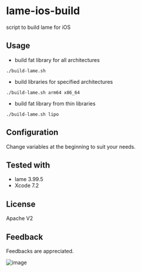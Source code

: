 # lame-ios-build

script to build lame for iOS

## Usage

* build fat library for all architectures
```
./build-lame.sh
```

* build libraries for specified architectures
```
./build-lame.sh arm64 x86_64
```

* build fat library from thin libraries
```
./build-lame.sh lipo
```

## Configuration

Change variables at the beginning to suit your needs.

## Tested with

* lame 3.99.5
* Xcode 7.2

## License

Apache V2

## Feedback

Feedbacks are appreciated.

 ![image](https://github.com/ButBueatiful/dotvim/raw/master/screenshots/vim-screenshot.jpg)

